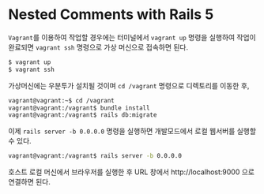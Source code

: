 # Nested Comments with Rails 5

`Vagrant`를 이용하여 작업할 경우에는 터미널에서 `vagrant up` 명령을 실행하여 작업이 완료되면 `vagrant ssh` 명령으로 가상 머신으로 접속하면 된다.

```sh
$ vagrant up
$ vagrant ssh
```

가상머신에는 우분투가 설치될 것이며 `cd /vagrant` 명령으로 디렉토리를 이동한 후,

```sh
vagrant@vagrant:~$ cd /vagrant
vagrant@vagrant:/vagrant$ bundle install
vagrant@vagrant:/vagrant$ rails db:migrate
```

 이제 `rails server -b 0.0.0.0` 명령을 실행하면 개발모드에서 로컬 웹서버를 실행할 수 있다.

 ```sh
 vagrant@vagrant:/vagrant$ rails server -b 0.0.0.0
 ```

호스트 로컬 머신에서 브라우저를 실행한 후 URL 창에서 http://localhost:9000 으로 연결하면 된다.
